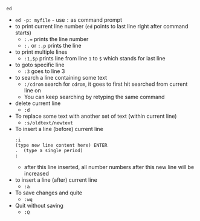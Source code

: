 `ed`
* `ed -p: myfile` - use `:` as command prompt
* to print current line number (`ed` points to last line right after command starts)
  * `:.=` prints the line number
  * `:.` or `:.p` prints the line
* to print multiple lines
  * `:1,$p` prints line from line `1` to `$` which stands for last line
* to goto specific line
  * `:3` goes to line 3
* to search a line containing some text
  * `:/cdrom` search for `cdrom`, it goes to first hit searched from current line on
  * You can keep searching by retyping the same command
* delete current line
  * `:d`
* To replace some text with another set of text (within current line)
  * `:s/oldtext/newtext`
* To insert a line (before) current line
  ```
  :i
  (type new line content here) ENTER
  .  (type a single period)
  :
  ```
  * after this line inserted, all number numbers after this new line will be increased
* to insert a line (after) current line
  * `:a`
* To save changes and quite
  * `:wq`
* Quit without saving
  * `:Q`
